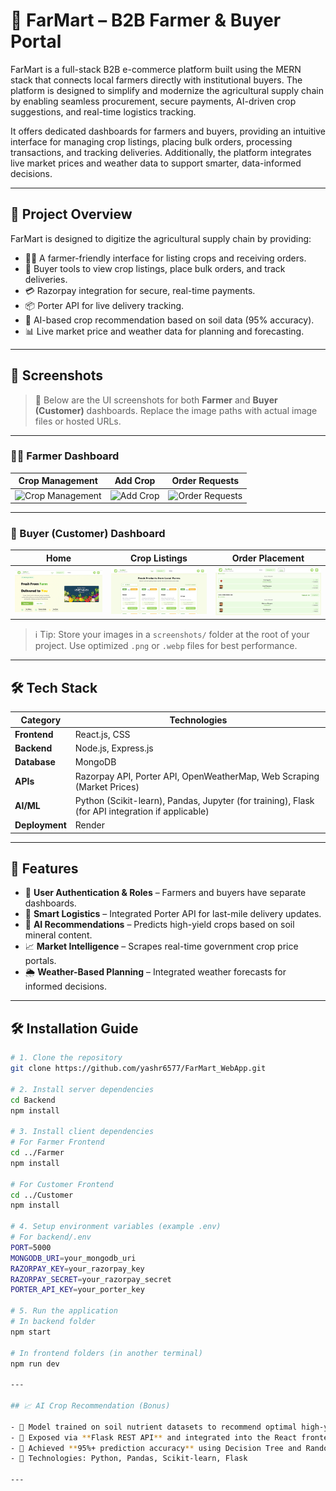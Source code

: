 # 🌾 FarMart – B2B Farmer & Buyer Portal

FarMart is a full-stack B2B e-commerce platform built using the MERN stack that connects local farmers directly with institutional buyers. The platform is designed to simplify and modernize the agricultural supply chain by enabling seamless procurement, secure payments, AI-driven crop suggestions, and real-time logistics tracking.

It offers dedicated dashboards for farmers and buyers, providing an intuitive interface for managing crop listings, placing bulk orders, processing transactions, and tracking deliveries. Additionally, the platform integrates live market prices and weather data to support smarter, data-informed decisions.

---

## 🚀 Project Overview

FarMart is designed to digitize the agricultural supply chain by providing:

- 👨‍🌾 A farmer-friendly interface for listing crops and receiving orders.
- 🏢 Buyer tools to view crop listings, place bulk orders, and track deliveries.
- 💳 Razorpay integration for secure, real-time payments.
- 📦 Porter API for live delivery tracking.
- 🌱 AI-based crop recommendation based on soil data (95% accuracy).
- 📊 Live market price and weather data for planning and forecasting.

---

## 📸 Screenshots

> 📍 Below are the UI screenshots for both **Farmer** and **Buyer (Customer)** dashboards. Replace the image paths with actual image files or hosted URLs.

---

### 👨‍🌾 Farmer Dashboard

| Crop Management | Add Crop | Order Requests |
|------------------|----------|----------------|
| ![Crop Management](screenshots/farmer-crop-management.png) | ![Add Crop](screenshots/farmer-add-crop.png) | ![Order Requests](screenshots/farmer-orders.png) |

---

### 🛒 Buyer (Customer) Dashboard

| Home | Crop Listings | Order Placement | 
|------------------------|-----------------|----------------|
| ![Home](screenshots/buyer_home.png) | ![Listings](screenshots/buyer_listings.png) | ![Order](screenshots/buyer_orders.png) |

> ℹ️ Tip: Store your images in a `screenshots/` folder at the root of your project. Use optimized `.png` or `.webp` files for best performance.

---

## 🛠️ Tech Stack

| Category       | Technologies |
|----------------|--------------|
| **Frontend**   | React.js, CSS|
| **Backend**    | Node.js, Express.js |
| **Database**   | MongoDB |
| **APIs**       | Razorpay API, Porter API, OpenWeatherMap, Web Scraping (Market Prices) |
| **AI/ML**      | Python (Scikit-learn), Pandas, Jupyter (for training), Flask (for API integration if applicable) |
| **Deployment** | Render |

---

## 🧪 Features

- 🔐 **User Authentication & Roles** – Farmers and buyers have separate dashboards.
- 🚚 **Smart Logistics** – Integrated Porter API for last-mile delivery updates.
- 🤖 **AI Recommendations** – Predicts high-yield crops based on soil mineral content.
- 📈 **Market Intelligence** – Scrapes real-time government crop price portals.
- 🌦️ **Weather-Based Planning** – Integrated weather forecasts for informed decisions.

---

## 🛠️ Installation Guide

```bash
# 1. Clone the repository
git clone https://github.com/yashr6577/FarMart_WebApp.git

# 2. Install server dependencies
cd Backend
npm install

# 3. Install client dependencies
# For Farmer Frontend
cd ../Farmer
npm install

# For Customer Frontend
cd ../Customer
npm install

# 4. Setup environment variables (example .env)
# For backend/.env
PORT=5000
MONGODB_URI=your_mongodb_uri
RAZORPAY_KEY=your_razorpay_key
RAZORPAY_SECRET=your_razorpay_secret
PORTER_API_KEY=your_porter_key

# 5. Run the application
# In backend folder
npm start

# In frontend folders (in another terminal)
npm run dev

---

## 📈 AI Crop Recommendation (Bonus)

- 🧠 Model trained on soil nutrient datasets to recommend optimal high-yield crops.
- 🔗 Exposed via **Flask REST API** and integrated into the React frontend.
- 🎯 Achieved **95%+ prediction accuracy** using Decision Tree and Random Forest algorithms.
- 🧪 Technologies: Python, Pandas, Scikit-learn, Flask

---

